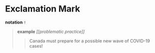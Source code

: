 # Exclamation Mark

**notation** `!`

> **example** _[[problematic practice]]_
>
> > Canada must prepare for a possible new wave of COVID-19 cases!
